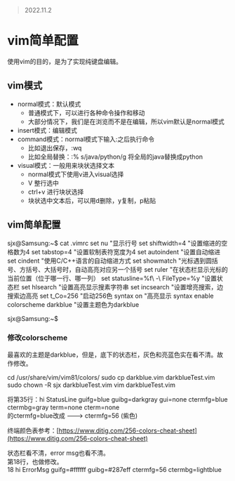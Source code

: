 > 2022.11.2

# vim简单配置

使用vim的目的，是为了实现纯键盘编辑。

## vim模式

-   normal模式：默认模式
    -   普通模式下，可以进行各种命令操作和移动
    -   大部分情况下，我们是在浏览而不是在编辑，所以vim默认是normal模式
-   insert模式：编辑模式
-   command模式：normal模式下输入:之后执行命令
    -   比如退出保存，:wq
    -   比如全局替换：:% s/java/python/g 将全局的java替换成python
-   visual模式：一般用来块状选择文本
    -   normal模式下使用v进入visual选择
    -   V 整行选中
    -   ctrl+v 进行块状选择
    -   块状选中文本后，可以用d删除，y复制，p粘贴

## vim简单配置

sjx@Samsung:~$ cat .vimrc
set nu "显示行号
set shiftwidth=4 "设置缩进的空格数为4
set tabstop=4 "设置软制表符宽度为4
set autoindent "设置自动缩进
set cindent "使用C/C++语言的自动缩进方式
set showmatch "光标遇到圆括号、方括号、大括号时，自动高亮对应另一个括号
set ruler "在状态栏显示光标的当前位置（位于哪一行、哪一列）
set statusline=%f\ -\ FileType=%y "设置状态栏
set hlsearch "设置高亮显示搜素字符串
set incsearch "设置增亮搜索，边搜索边高亮
set t_Co=256 "启动256色
syntax on "高亮显示
syntax enable
colorscheme darkblue "设置主题色为darkblue


sjx@Samsung:~$

### 修改colorscheme

最喜欢的主题是darkblue，但是，底下的状态栏，灰色和亮蓝色实在看不清。故作修改。

cd /usr/share/vim/vim81/colors/
sudo cp darkblue.vim darkblueTest.vim
sudo chown -R sjx darkblueTest.vim
vim darkblueTest.vim

将第35行：hi StatusLine guifg=blue guibg=darkgray gui=none ctermfg=blue ctermbg=gray term=none cterm=none  
的ctermfg=blue改成 ---> ctermfg=56 (紫色)

终端颜色表参考：[https://www.ditig.com/256-colors-cheat-sheet](https://www.ditig.com/256-colors-cheat-sheet)

状态栏看不清，error msg也看不清。  
第18行，也做修改。  
18 hi ErrorMsg guifg=#ffffff guibg=#287eff ctermfg=56 ctermbg=lightblue
<!--stackedit_data:
eyJoaXN0b3J5IjpbLTQwMzEyODUwXX0=
-->